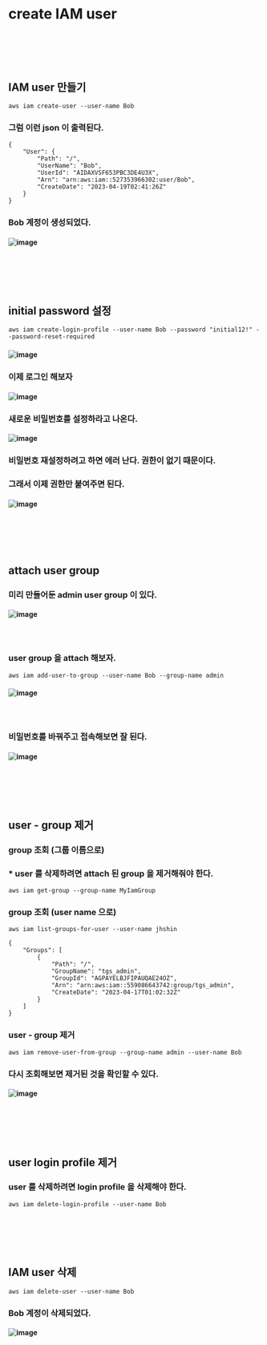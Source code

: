 # create IAM user
### <br/><br/><br/>

## IAM user 만들기
```
aws iam create-user --user-name Bob
```
### 그럼 이런 json 이 출력된다.
```
{
    "User": {
        "Path": "/",
        "UserName": "Bob",
        "UserId": "AIDAXVSF653PBC3DE4U3X",
        "Arn": "arn:aws:iam::527353966302:user/Bob",
        "CreateDate": "2023-04-19T02:41:26Z"
    }
}
```
### Bob 계정이 생성되었다.
#### ![image](https://user-images.githubusercontent.com/62974484/232953033-f8df3afc-8017-4f73-ad35-b446a8b15aeb.png)
### <br/><br/><br/>

## initial password 설정
```
aws iam create-login-profile --user-name Bob --password "initial12!" --password-reset-required
```
#### ![image](https://user-images.githubusercontent.com/62974484/232953649-9187d1f5-7e43-426e-b7cc-1ff9123160c1.png)
### 이제 로그인 해보자
#### ![image](https://user-images.githubusercontent.com/62974484/232953757-ac721230-0a26-4174-bd11-f62c0cce2b06.png)
### 새로운 비밀번호를 설정하라고 나온다.
#### ![image](https://user-images.githubusercontent.com/62974484/232953772-7ea2c26d-6203-440d-8ea7-d7ee351dfcfc.png)
### 비밀번호 재설정하려고 하면 에러 난다. 권한이 없기 때문이다.
### 그래서 이제 권한만 붙여주면 된다.
#### ![image](https://user-images.githubusercontent.com/62974484/232953986-365a32c6-e1b0-466f-a3cf-18e841f6e4f4.png)
### <br/><br/><br/>

## attach user group
### 미리 만들어둔 admin user group 이 있다.
#### ![image](https://user-images.githubusercontent.com/62974484/232964378-d12a85b1-67ef-42ff-81ef-d7be28873eb1.png)
### <br/>
### user group 을 attach 해보자.
```
aws iam add-user-to-group --user-name Bob --group-name admin
```
#### ![image](https://user-images.githubusercontent.com/62974484/232964333-4ccd2f24-1c9d-4944-91ba-6b8113f2b004.png)
### <br/>
### 비밀번호를 바꿔주고 접속해보면 잘 된다.
#### ![image](https://user-images.githubusercontent.com/62974484/232964592-ef0a78ef-8c27-48ea-b42d-51301ac40833.png)
### <br/><br/><br/>

## user - group 제거
### group 조회 (그룹 이름으로)
### * user 를 삭제하려면 attach 된 group 을 제거해줘야 한다.
```
aws iam get-group --group-name MyIamGroup
```
### group 조회 (user name 으로)
```
aws iam list-groups-for-user --user-name jhshin
```
```
{
    "Groups": [
        {
            "Path": "/",
            "GroupName": "tgs_admin",
            "GroupId": "AGPAYELBJFIPAUQAE24OZ",
            "Arn": "arn:aws:iam::559086643742:group/tgs_admin",
            "CreateDate": "2023-04-17T01:02:32Z"
        }
    ]
}
```
### user - group 제거
```
aws iam remove-user-from-group --group-name admin --user-name Bob
```
### 다시 조회해보면 제거된 것을 확인할 수 있다.
#### ![image](https://user-images.githubusercontent.com/62974484/232965249-e4f14c40-7272-4043-a88d-b75ac4c3bcbc.png)
### <br/><br/><br/>

## user login profile 제거
### user 를 삭제하려면 login profile 을 삭제해야 한다.
```
aws iam delete-login-profile --user-name Bob
```
### <br/><br/><br/>

## IAM user 삭제
```
aws iam delete-user --user-name Bob
```
### Bob 계정이 삭제되었다.
#### ![image](https://user-images.githubusercontent.com/62974484/232953160-78b5b634-7ae3-4a43-b680-d665549ce268.png)



